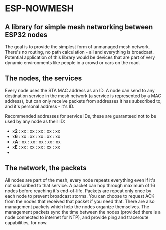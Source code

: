 # ESP-NOWMESH

## A library for simple mesh networking between ESP32 nodes
The goal is to provide the simplest form of unmanaged mesh network. There's no routing, no path calculation - all and everything is broadcast. Potential application of this library would be devices that are part of very dynamic environments like people in a crowd or cars on the road.

## The nodes, the services
Every node uses the STA MAC address as an ID. A node can send to any destination service in the mesh network (a service is represented by a  MAC address), but can only receive packets from addresses it has subscribed to, and it's personal address - it's ID.

Recommended addresses for service IDs, these are guaranteed not to be used by any node as their ID:
- x**2** : xx : xx : xx : xx : xx
- x**6** : xx : xx : xx : xx : xx
- x**A** : xx : xx : xx : xx : xx
- x**E** : xx : xx : xx : xx : xx
- 
## The network, the packets
All nodes are part of the mesh, every node repeats everything even if it's not subscribed to that service. A packet can hop through maximum of 16 nodes before reaching it's end-of-life. Packets are repeat only once by each node to prevent broadcast storms.
You can choose to request ACK from the nodes that received that packet if you need that. There are also management packets which help the nodes organize themselves. The management packets sync the time between the nodes (provided there is a node connected to internet for NTP), and provide ping and traceroute capabilities, for now.